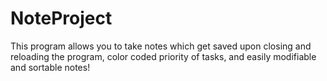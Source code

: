 # NoteProject

This program allows you to take notes which get saved upon closing and reloading the program, color coded priority of tasks, and easily modifiable and sortable notes!
